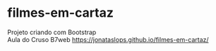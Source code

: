 # filmes-em-cartaz
Projeto criando com Bootstrap <br>
Aula do Cruso B7web
https://jonataslops.github.io/filmes-em-cartaz/
